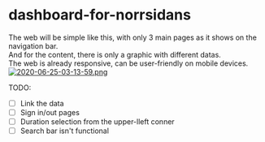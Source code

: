# dashboard-for-norrsidans

The web will be simple like this, with only 3 main pages as it shows on the navigation bar.      
And for the content, there is only a graphic with different datas.       
The web is already responsive, can be user-friendly on mobile devices.      
[![2020-06-25-03-13-59.png](https://i.postimg.cc/7P7w1Lny/2020-06-25-03-13-59.png)](https://postimg.cc/nMHyppWd)

TODO:     
- [ ] Link the data      
- [ ] Sign in/out pages       
- [ ] Duration selection from the upper-lleft conner      
- [ ] Search bar isn't functional     
